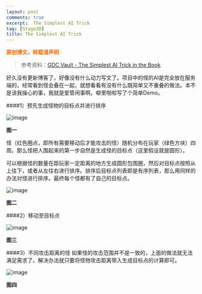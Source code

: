 ```yaml
---
layout: post
comments: true
excerpt:  The Simplest AI Trick
tag: [Stage3D]
title: The Simplest AI Trick
---
```

<span style="color: #ff6600;"><strong>原创博文，转载请声明</strong></span>

> 参考资料：[GDC Vault - The Simplest AI Trick in the Book](http://www.gdcvault.com/play/1020104/The-Simplest-AI-Trick-in)

好久没有更新博客了，好像没有什么动力写文了。项目中的怪的AI是完全放在服务端的，经常看到怪会叠在一起，就想看看有没有什么既简单又不重叠的做法。本不是该我操心的事，我就是爱管闲事啊。噼里啪啦写了个简单Demo。

####1）预先生成怪物的目标点并进行排序

![image](../../images/simpleAI_01.png)

**图一**

怪（红色圈点，即所有需要移动后才能攻击的怪）随机分布在玩家（绿色方块）四周。那么怪把人围起来的第一步自然是生成怪的目标点（这里假设就是圆形）。

可以根据怪的数量在距玩家一定距离的地方生成圆形包围圈，然后对目标点按照从上往下，或者从左往右进行排序。排序后目标点列表即是有序列表，那么用同样的办法对怪进行排序。最终每个怪都有了自己的目标点。

![image](../../images/simpleAI_02.png)

**图二**

####2）移动至目标点

![image](../../images/simpleAI_03.gif)

**图三**

####3）不同攻击距离的怪
如果怪的攻击范围并不是一致的，上面的做法就无法满足需求了。解决办法就只要将怪物攻击距离带入生成目标点的计算即可。

![image](../../images/simpleAI_04.gif)

**图四**
